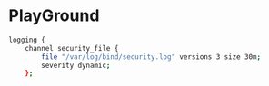 # PlayGround 
 
``` bash 
logging { 
    channel security_file { 
        file "/var/log/bind/security.log" versions 3 size 30m; 
        severity dynamic; 
    }; 
``` 
